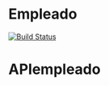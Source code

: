 # Empleado
[![Build Status](https://travis-ci.org/danielaocampo2/Empleado.svg?branch=main)](https://travis-ci.org/danielaocampo2/Empleado)
# APIempleado
